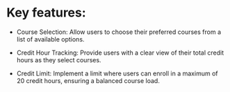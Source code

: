 # Key features:


* Course Selection: Allow users to choose their preferred courses from a list of available options.

* Credit Hour Tracking: Provide users with a clear view of their total credit hours as they select courses.

* Credit Limit: Implement a limit where users can enroll in a maximum of 20 credit hours, ensuring a balanced course load.
